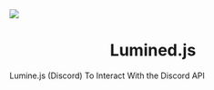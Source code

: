 <img src="https://cdn.discordapp.com/attachments/938963928552189982/1179360836809146389/20231129_165839.png">
<h1 align="center">Lumined.js</h1>
Lumine.js (Discord) To Interact With the Discord API
